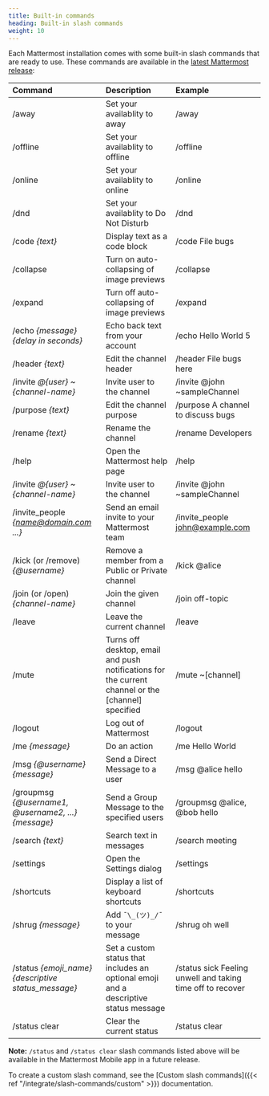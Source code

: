 ```yaml
---
title: Built-in commands
heading: Built-in slash commands
weight: 10
---
```

Each Mattermost installation comes with some built-in slash commands that are ready to use. These commands are available in the [latest Mattermost release](https://mattermost.com/download):

| Command                                               | Description                                                                                        | Example                                                    |
|:------------------------------------------------------|:---------------------------------------------------------------------------------------------------|:-----------------------------------------------------------|
| /away                                                 | Set your availablity to away                                                                       | /away                                                      |
| /offline                                              | Set your availablity to offline                                                                    | /offline                                                   |
| /online                                               | Set your availablity to online                                                                     | /online                                                    |
| /dnd                                                  | Set your availablity to Do Not Disturb                                                             | /dnd                                                       |
| /code *{text}*                                        | Display text as a code block                                                                       | /code File bugs                                            |
| /collapse                                             | Turn on auto-collapsing of image previews                                                          | /collapse                                                  |
| /expand                                               | Turn off auto-collapsing of image previews                                                         | /expand                                                    |
| /echo *{message}* *{delay in seconds}*                | Echo back text from your account                                                                   | /echo Hello World 5                                        |
| /header *{text}*                                      | Edit the channel header                                                                            | /header File bugs here                                     |
| /invite *@{user}* *~{channel-name}*                   | Invite user to the channel                                                                         | /invite @john ~sampleChannel                               |
| /purpose *{text}*                                     | Edit the channel purpose                                                                           | /purpose A channel to discuss bugs                         |
| /rename *{text}*                                      | Rename the channel                                                                                 | /rename Developers                                         |
| /help                                                 | Open the Mattermost help page                                                                      | /help                                                      |
| /invite *@{user}* *~{channel-name}*                   | Invite user to the channel                                                                         | /invite @john ~sampleChannel                               |
| /invite_people *{name@domain.com ...}*                | Send an email invite to your Mattermost team                                                       | /invite_people john@example.com                            |
| /kick (or /remove) *{@username}*                      | Remove a member from a Public or Private channel                                                   | /kick @alice                                               |
| /join (or /open) *{channel-name}*                     | Join the given channel                                                                             | /join off-topic                                            |
| /leave                                                | Leave the current channel                                                                          | /leave                                                     |
| /mute                                                 | Turns off desktop, email and push notifications for the current channel or the [channel] specified | /mute ~[channel]                                           |
| /logout                                               | Log out of Mattermost                                                                              | /logout                                                    |
| /me *{message}*                                       | Do an action                                                                                       | /me Hello World                                            |
| /msg *{@username}* *{message}*                        | Send a Direct Message to a user                                                                    | /msg @alice hello                                          |
| /groupmsg *{@username1, @username2, ...}* *{message}* | Send a Group Message to the specified users                                                        | /groupmsg @alice, @bob hello                               |
| /search *{text}*                                      | Search text in messages                                                                            | /search meeting                                            |
| /settings                                             | Open the Settings dialog                                                                           | /settings                                                  |
| /shortcuts                                            | Display a list of keyboard shortcuts                                                               | /shortcuts                                                 |
| /shrug *{message}*                                    | Add `¯\_(ツ)_/¯` to your message                                                                    | /shrug oh well                                             |
| /status *{emoji_name}* *{descriptive status_message}* | Set a custom status that includes an optional emoji and a descriptive status message               | /status sick Feeling unwell and taking time off to recover |
| /status clear                                         | Clear the current status                                                                           | /status clear                                              |

**Note:** `/status` and `/status clear` slash commands listed above will be available in the Mattermost Mobile app in a future release.

To create a custom slash command, see the [Custom slash commands]({{< ref "/integrate/slash-commands/custom" >}}) documentation.
